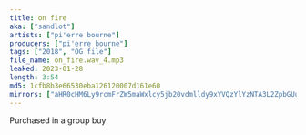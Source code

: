 ```yaml
---
title: on fire
aka: ["sandlot"]
artists: ["pi'erre bourne"]
producers: ["pi'erre bourne"]
tags: ["2018", "OG file"]
file_name: on_fire.wav_4.mp3
leaked: 2023-01-28
length: 3:54
md5: 1cfb8b3e66530eba126120007d161e60
mirrors: ["aHR0cHM6Ly9rcmFrZW5maWxlcy5jb20vdmlldy9xYVQzYlYzNTA3L2ZpbGUuaHRtbA==", "aHR0cHM6Ly9kYnJlZS5vcmcvdi82M2Q1OWE="]
---
```

Purchased in a group buy
